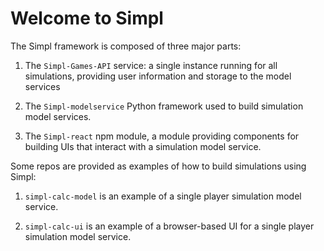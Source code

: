 # Welcome to Simpl

The Simpl framework is composed of three major parts:

1. The `Simpl-Games-API` service: a single instance running for all simulations, providing user information and storage to the model services

2. The `Simpl-modelservice` Python framework used to build simulation model services.

3. The `Simpl-react` npm module, a module providing components for building UIs that interact with a simulation model service.

Some repos are provided as examples of how to build simulations using Simpl:

1. `simpl-calc-model` is an example of a single player simulation model service.

2. `simpl-calc-ui` is an example of a browser-based UI for a single player simulation model service.
